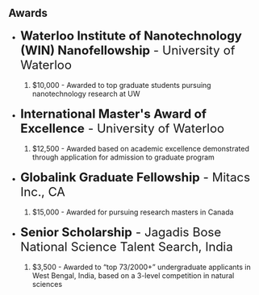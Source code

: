 ## Awards

<ul>
	<li><font size="+2"><b>Waterloo Institute of Nanotechnology (WIN) Nanofellowship</b> - University of Waterloo</font><ol>
		<br><li> $10,000 - Awarded to top graduate students pursuing nanotechnology research at UW</li><br>
	</ol></li>
	<li><font size="+2"><b>International Master's Award of Excellence</b> - University of Waterloo</font><ol>
		<br><li> $12,500 - Awarded based on academic excellence demonstrated through application for admission to graduate program</li><br>
	</ol></li>
	<li><font size="+2"><b>Globalink Graduate Fellowship</b> - Mitacs Inc., CA</font><ol>
		<br><li> $15,000 - Awarded for pursuing research masters in Canada</li><br>
	</ol></li>
	<li><font size="+2"><b>Senior Scholarship</b> - Jagadis Bose National Science Talent Search, India</font><ol>
		<br><li> $3,500 - Awarded to “top 73/2000+” undergraduate applicants in West Bengal, India, based on a 3-level competition in natural sciences</li><br>
	</ol></li>
</ul>
